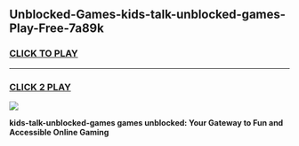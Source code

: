 
## Unblocked-Games-kids-talk-unblocked-games-Play-Free-7a89k
<h3>
<a href="https://premium76.site?title=kids-talk-unblocked-games&ref=23A">CLICK TO PLAY</a></h3>
<hr>

<h3>
<a href="https://premium76.site?title=kids-talk-unblocked-games&ref=23A">CLICK 2 PLAY</a>
  
</h3>

<a href="https://premium76.site?title=kids-talk-unblocked-games&ref=23A"><img src="https://clearcache.store/games.png"></a>


**kids-talk-unblocked-games games unblocked: Your Gateway to Fun and Accessible Online Gaming**
